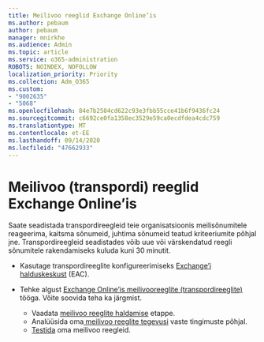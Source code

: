 ```yaml
---
title: Meilivoo reeglid Exchange Online’is
ms.author: pebaum
author: pebaum
manager: mnirkhe
ms.audience: Admin
ms.topic: article
ms.service: o365-administration
ROBOTS: NOINDEX, NOFOLLOW
localization_priority: Priority
ms.collection: Adm_O365
ms.custom:
- "9002635"
- "5068"
ms.openlocfilehash: 84e7b2584cd622c93e3fbb55cce41b6f9436fc24
ms.sourcegitcommit: c6692ce0fa1358ec3529e59ca0ecdfdea4cdc759
ms.translationtype: MT
ms.contentlocale: et-EE
ms.lasthandoff: 09/14/2020
ms.locfileid: "47662933"
---
```

# <a name="mail-flow-transport-rules-in-exchange-online"></a>Meilivoo (transpordi) reeglid Exchange Online’is

Saate seadistada transpordireegleid teie organisatsioonis meilisõnumitele reageerima, kaitsma sõnumeid, juhtima sõnumeid teatud kriteeriumite põhjal jne. Transpordireegleid seadistades võib uue või värskendatud reegli sõnumitele rakendamiseks kuluda kuni 30 minutit.

- Kasutage transpordireeglite konfigureerimiseks [Exchange’i halduskeskust](https://go.microsoft.com/fwlink/p/?linkid=834822) (EAC).

- Tehke algust [Exchange Online’is meilivooreeglite (transpordireeglite)](https://docs.microsoft.com/exchange/security-and-compliance/mail-flow-rules/mail-flow-rules) tööga. Võite soovida teha ka järgmist.

    - Vaadata [meilivoo reeglite haldamise](https://docs.microsoft.com/exchange/security-and-compliance/mail-flow-rules/manage-mail-flow-rules) etappe.
    - Analüüsida oma[ meilivoo reeglite tegevusi](https://docs.microsoft.com/exchange/security-and-compliance/mail-flow-rules/mail-flow-rule-actions) vaste tingimuste põhjal.
    - [Testida](https://docs.microsoft.com/exchange/security-and-compliance/mail-flow-rules/test-mail-flow-rules) oma meilivoo reegleid.
